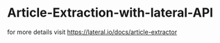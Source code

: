 # Article-Extraction-with-lateral-API
for more details visit 
https://lateral.io/docs/article-extractor
